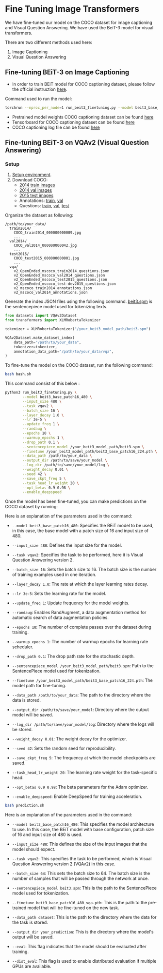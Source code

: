 # Fine Tuning Image Transformers

We have fine-tuned our model on the COCO dataset for image captioning and Visual Question Answering. We have used the BeiT-3 model for visual transformers.

There are two different methods used here:

1. Image Captioning
2. Visual Question Answering

## Fine-tuning BEiT-3 on Image Captioning 
- In order to train BEiT model for COCO captioning dataset, please follow the official instruction [here](https://github.com/sidakwalia/DL-Final-Project/blob/main/COCO_Image_captioning/get_started/get_started_for_captioning.md).

Command used to run the model: 
```bash
torchrun --nproc_per_node=1 run_beit3_finetuning.py --model beit3_base_patch16_480 --input_size 480 --task coco_captioning --batch_size 32 --layer_decay 1.0 --lr 4e-5 --randaug --epochs 10 --warmup_epochs 1 --drop_path 0.1 --sentencepiece_model beit3.spm --finetune beit3_base_patch16_224.pth --data_path /COCO --output_dir ./output_freeze --log_dir ./log_freeze --weight_decay 0.05 --seed 42 --save_ckpt_freq 1 --num_max_bpe_tokens 32 --captioning_mask_prob 0.7 --drop_worst_after 12000 --dist_eval  --enable_deepspeed > log_freeze.txt 2>&1
```

- Pretrained model weights COCO captioning dataset can be found [here](https://drive.google.com/drive/u/1/folders/1q8Z2HDEZvCxqPvRuJCBJdXblgOXIWDZK)
- Tensorboard for COCO captioning dataset can be found [here](https://github.com/sidakwalia/DL-Final-Project/tree/main/COCO_Image_captioning/log_freeze)
- COCO captioning log file can be found [here](https://github.com/sidakwalia/DL-Final-Project/blob/main/COCO_Image_captioning/log_freeze.txt)


## Fine-tuning BEiT-3 on VQAv2 (Visual Question Answering)

### Setup

1. [Setup environment](../README.md#setup).
2. Download COCO:
   - [2014 train images](http://images.cocodataset.org/zips/train2014.zip)
   - [2014 val images](http://images.cocodataset.org/zips/val2014.zip)
   - [2015 test images](http://images.cocodataset.org/zips/test2015.zip)
   - Annotations: [train](https://s3.amazonaws.com/cvmlp/vqa/mscoco/vqa/v2_Annotations_Train_mscoco.zip), [val](https://s3.amazonaws.com/cvmlp/vqa/mscoco/vqa/v2_Annotations_Val_mscoco.zip)
   - Questions: [train](https://s3.amazonaws.com/cvmlp/vqa/mscoco/vqa/v2_Questions_Train_mscoco.zip), [val](https://s3.amazonaws.com/cvmlp/vqa/mscoco/vqa/v2_Questions_Val_mscoco.zip), [test](https://s3.amazonaws.com/cvmlp/vqa/mscoco/vqa/v2_Questions_Test_mscoco.zip)

Organize the dataset as following:


```
/path/to/your_data/
  train2014/            
    COCO_train2014_000000000009.jpg                
    ...
  val2014/              
    COCO_val2014_000000000042.jpg
    ...  
  test2015/              
    COCO_test2015_000000000001.jpg
    ...         
  vqa/
    v2_OpenEnded_mscoco_train2014_questions.json
    v2_OpenEnded_mscoco_val2014_questions.json
    v2_OpenEnded_mscoco_test2015_questions.json
    v2_OpenEnded_mscoco_test-dev2015_questions.json
    v2_mscoco_train2014_annotations.json
    v2_mscoco_val2014_annotations.json
```


Generate the index JSON files using the following command. [beit3.spm](https://conversationhub.blob.core.windows.net/beit-share-public/beit3/sentencepiece/beit3.spm) is the sentencepiece model used for tokenizing texts.

```python
from datasets import VQAv2Dataset
from transformers import XLMRobertaTokenizer

tokenizer = XLMRobertaTokenizer("/your_beit3_model_path/beit3.spm")

VQAv2Dataset.make_dataset_index(
    data_path="/path/to/your_data",
    tokenizer=tokenizer,
    annotation_data_path="/path/to/your_data/vqa",
)
```


To fine-tune the model on the COCO dataset, run the following command:

```bash
bash bash.sh
```
This command consist of this below :

```bash
python3 run_beit3_finetuning.py \
        --model beit3_base_patch16_480 \
        --input_size 480 \
        --task vqav2 \
        --batch_size 16 \
        --layer_decay 1.0 \
        --lr 3e-5 \
        --update_freq 1 \
        --randaug \
        --epochs 10 \
        --warmup_epochs 1 \
        --drop_path 0.1 \
        --sentencepiece_model /your_beit3_model_path/beit3.spm \
        --finetune /your_beit3_model_path/beit3_base_patch16_224.pth \
        --data_path /path/to/your_data \
        --output_dir /path/to/save/your_model \
        --log_dir /path/to/save/your_model/log \
        --weight_decay 0.01 \
        --seed 42 \
        --save_ckpt_freq 5 \
        --task_head_lr_weight 20 \
        --opt_betas 0.9 0.98 \
        --enable_deepspeed
```

Once the model has been fine-tuned, you can make predictions on the COCO dataset by running:

Here is an explanation of the parameters used in the command:

- `--model beit3_base_patch16_480`: Specifies the BEiT model to be used, in this case, the base model with a patch size of 16 and input size of 480.

- `--input_size 480`: Defines the input size for the model.

- `--task vqav2`: Specifies the task to be performed, here it is Visual Question Answering version 2.

- `--batch_size 16`: Sets the batch size to 16. The batch size is the number of training examples used in one iteration.

- `--layer_decay 1.0`: The rate at which the layer learning rates decay.

- `--lr 3e-5`: Sets the learning rate for the model.

- `--update_freq 1`: Update frequency for the model weights.

- `--randaug`: Enables RandAugment, a data augmentation method for automatic search of data augmentation policies.

- `--epochs 10`: The number of complete passes over the dataset during training.

- `--warmup_epochs 1`: The number of warmup epochs for learning rate scheduler.

- `--drop_path 0.1`: The drop path rate for the stochastic depth.

- `--sentencepiece_model /your_beit3_model_path/beit3.spm`: Path to the SentencePiece model used for tokenization.

- `--finetune /your_beit3_model_path/beit3_base_patch16_224.pth`: The model path for fine-tuning.

- `--data_path /path/to/your_data`: The path to the directory where the data is stored.

- `--output_dir /path/to/save/your_model`: Directory where the output model will be saved.

- `--log_dir /path/to/save/your_model/log`: Directory where the logs will be stored.

- `--weight_decay 0.01`: The weight decay for the optimizer.

- `--seed 42`: Sets the random seed for reproducibility.

- `--save_ckpt_freq 5`: The frequency at which the model checkpoints are saved.

- `--task_head_lr_weight 20`: The learning rate weight for the task-specific head.

- `--opt_betas 0.9 0.98`: The beta parameters for the Adam optimizer.

- `--enable_deepspeed`: Enable DeepSpeed for training acceleration.

```bash
bash prediction.sh
```

Here is an explanation of the parameters used in the command:

- `--model beit3_base_patch16_480`: This specifies the model architecture to use. In this case, the BEiT model with base configuration, patch size of 16 and input size of 480 is used.

- `--input_size 480`: This defines the size of the input images that the model should expect.

- `--task vqav2`: This specifies the task to be performed, which is Visual Question Answering version 2 (VQAv2) in this case.

- `--batch_size 64`: This sets the batch size to 64. The batch size is the number of samples that will be passed through the network at once.

- `--sentencepiece_model beit3.spm`: This is the path to the SentencePiece model used for tokenization.

- `--finetune beit3_base_patch16_480_vqa.pth`: This is the path to the pre-trained model that will be fine-tuned on the new task.

- `--data_path dataset`: This is the path to the directory where the data for the task is stored.

- `--output_dir your_prediction`: This is the directory where the model's output will be saved.

- `--eval`: This flag indicates that the model should be evaluated after training.

- `--dist_eval`: This flag is used to enable distributed evaluation if multiple GPUs are available.
